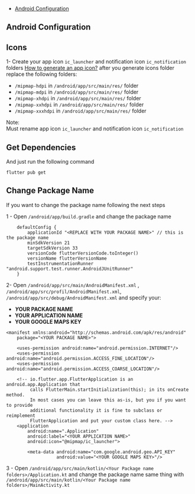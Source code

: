 
- [Android Configuration](#section-3)

<a name="section-3"></a>
<section id="article" class="article-container"><h1 class="article-title"><span>Android Configuration</span><!----></h1><div updatearticlelinks="" class="article-body"><h2 id="icons">Icons</h2>
<p>1- Create your app icon <code>ic_launcher</code> and notification icon <code>ic_notification</code> folders <a href="https://romannurik.github.io/AndroidAssetStudio/icons-launcher.html" target="_blank" rel="noopener">How to generate an app icon?</a> after you generate icons folder replace the following folders:</p>
<ul>
<li><code>/mipmap-hdpi</code> in <code>/android/app/src/main/res/</code> folder</li>
<li><code>/mipmap-mdpi</code> in <code>/android/app/src/main/res/</code> folder</li>
<li><code>/mipmap-xhdpi</code> in <code>/android/app/src/main/res/</code> folder</li>
<li><code>/mipmap-xxhdpi</code> in <code>/android/app/src/main/res/</code> folder</li>
<li><code>/mipmap-xxxhdpi</code> in <code>/android/app/src/main/res/</code> folder</li>
</ul>
<div class="widget widget-note">
<div class="title">Note:</div>
Must rename app icon <code>ic_launcher</code> and notification icon <code>ic_notification</code></div>
<h2 id="get-dependencies">Get Dependencies</h2>
<p>And just run the following command</p>
<pre data-lang="" class=" language-none"><code class="lang- language-none">flutter pub get</code></pre>
<h2 id="change-package-name">Change Package Name</h2>
<p>If you want to change the package name following the next steps</p>
<p>1 - Open <code>/android/app/build.gradle</code> and change the package name</p>
<pre data-lang="json" class=" language-json"><code class=" language-json">    defaultConfig {
        applicationId "&lt;REPLACE WITH YOUR PACKAGE NAME&gt;" // this is the package name
        minSdkVersion 21
        targetSdkVersion 33
        versionCode flutterVersionCode.toInteger()
        versionName flutterVersionName
        testInstrumentationRunner "android.support.test.runner.AndroidJUnitRunner"
    }</code></pre>
<p>2- Open <code>/android/app/src/main/AndroidManifest.xml</code> , <code>/android/app/src/profil/AndroidManifest.xml</code>, <code>/android/app/src/debug/AndroidManifest.xml</code> and specify your:</p>
<ul>
<li><strong><em>Y</em>OUR PACKAGE NAME</strong></li>
<li><strong> YOUR APPLICATION NAME</strong></li>
<li><strong>YOUR GOOGLE MAPS KEY</strong></li>
</ul>
<div class="widget widget-note">

<pre data-lang="xml" class=" language-xml"><code class=" language-xml"><span class="token tag"><span class="token tag"><span class="token punctuation">&lt;</span>manifest</span> <span class="token attr-name"><span class="token namespace">xmlns:</span>android</span><span class="token attr-value"><span class="token punctuation">=</span><span class="token punctuation">"</span>http://schemas.android.com/apk/res/android<span class="token punctuation">"</span></span>
    <span class="token attr-name">package</span><span class="token attr-value"><span class="token punctuation">=</span><span class="token punctuation">"</span>&lt;YOUR PACKAGE NAME&gt;<span class="token punctuation">"</span></span><span class="token punctuation">&gt;</span></span>

    <span class="token tag"><span class="token tag"><span class="token punctuation">&lt;</span>uses-permission</span> <span class="token attr-name"><span class="token namespace">android:</span>name</span><span class="token attr-value"><span class="token punctuation">=</span><span class="token punctuation">"</span>android.permission.INTERNET<span class="token punctuation">"</span></span><span class="token punctuation">/&gt;</span></span>
    <span class="token tag"><span class="token tag"><span class="token punctuation">&lt;</span>uses-permission</span> <span class="token attr-name"><span class="token namespace">android:</span>name</span><span class="token attr-value"><span class="token punctuation">=</span><span class="token punctuation">"</span>android.permission.ACCESS_FINE_LOCATION<span class="token punctuation">"</span></span><span class="token punctuation">/&gt;</span></span>
    <span class="token tag"><span class="token tag"><span class="token punctuation">&lt;</span>uses-permission</span> <span class="token attr-name"><span class="token namespace">android:</span>name</span><span class="token attr-value"><span class="token punctuation">=</span><span class="token punctuation">"</span>android.permission.ACCESS_COARSE_LOCATION<span class="token punctuation">"</span></span><span class="token punctuation">/&gt;</span></span>

    <span class="token comment">&lt;!-- io.flutter.app.FlutterApplication is an android.app.Application that
         calls FlutterMain.startInitialization(this); in its onCreate method.
         In most cases you can leave this as-is, but you if you want to provide
         additional functionality it is fine to subclass or reimplement
         FlutterApplication and put your custom class here. --&gt;</span>
    <span class="token tag"><span class="token tag"><span class="token punctuation">&lt;</span>application</span>
        <span class="token attr-name"><span class="token namespace">android:</span>name</span><span class="token attr-value"><span class="token punctuation">=</span><span class="token punctuation">"</span>.Application<span class="token punctuation">"</span></span>
        <span class="token attr-name"><span class="token namespace">android:</span>label</span><span class="token attr-value"><span class="token punctuation">=</span><span class="token punctuation">"</span>&lt;YOUR APPLICATION NAME&gt;<span class="token punctuation">"</span></span>
        <span class="token attr-name"><span class="token namespace">android:</span>icon</span><span class="token attr-value"><span class="token punctuation">=</span><span class="token punctuation">"</span>@mipmap/ic_launcher<span class="token punctuation">"</span></span><span class="token punctuation">&gt;</span></span>

        <span class="token tag"><span class="token tag"><span class="token punctuation">&lt;</span>meta-data</span> <span class="token attr-name"><span class="token namespace">android:</span>name</span><span class="token attr-value"><span class="token punctuation">=</span><span class="token punctuation">"</span>com.google.android.geo.API_KEY<span class="token punctuation">"</span></span>
                   <span class="token attr-name"><span class="token namespace">android:</span>value</span><span class="token attr-value"><span class="token punctuation">=</span><span class="token punctuation">"</span>&lt;YOUR GOOGLE MAPS KEY&gt;<span class="token punctuation">"</span></span><span class="token punctuation">/&gt;</span></span></code></pre>
<p>3 - Open <code>/android/app/src/main/kotlin/&lt;Your Package name folders&gt;/Application.kt</code> and change the package name same thing with <code>/android/app/src/main/kotlin/&lt;Your Package name folders&gt;/MainActivity.kt</code></p>
</section>